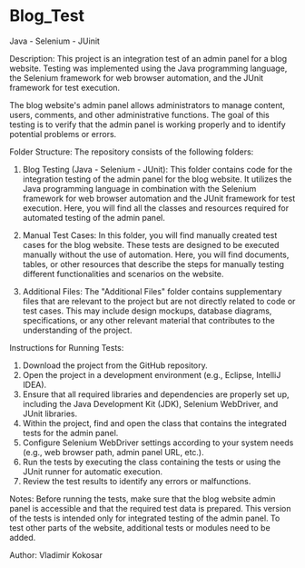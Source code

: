 # Blog_Test
Java - Selenium - JUinit

Description:
This project is an integration test of an admin panel for a blog website. Testing was implemented using the Java programming language, the Selenium framework for web browser automation, and the JUnit framework for test execution.

The blog website's admin panel allows administrators to manage content, users, comments, and other administrative functions. The goal of this testing is to verify that the admin panel is working properly and to identify potential problems or errors.

Folder Structure:
The repository consists of the following folders:

1. Blog Testing (Java - Selenium - JUnit): This folder contains code for the integration testing of the admin panel for the blog website. It utilizes the Java programming language in combination with the Selenium framework for web browser automation and the JUnit framework for test execution. Here, you will find all the classes and resources required for automated testing of the admin panel.

2. Manual Test Cases: In this folder, you will find manually created test cases for the blog website. These tests are designed to be executed manually without the use of automation. Here, you will find documents, tables, or other resources that describe the steps for manually testing different functionalities and scenarios on the website.

3. Additional Files: The "Additional Files" folder contains supplementary files that are relevant to the project but are not directly related to code or test cases. This may include design mockups, database diagrams, specifications, or any other relevant material that contributes to the understanding of the project.

Instructions for Running Tests:
1. Download the project from the GitHub repository.
2. Open the project in a development environment (e.g., Eclipse, IntelliJ IDEA).
3. Ensure that all required libraries and dependencies are properly set up, including the Java Development Kit (JDK), Selenium WebDriver, and JUnit libraries.
4. Within the project, find and open the class that contains the integrated tests for the admin panel.
5. Configure Selenium WebDriver settings according to your system needs (e.g., web browser path, admin panel URL, etc.).
6. Run the tests by executing the class containing the tests or using the JUnit runner for automatic execution.
7. Review the test results to identify any errors or malfunctions.

Notes:
Before running the tests, make sure that the blog website admin panel is accessible and that the required test data is prepared.
This version of the tests is intended only for integrated testing of the admin panel. To test other parts of the website, additional tests or modules need to be added.

Author:
Vladimir Kokosar
